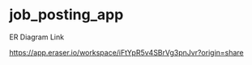 # job_posting_app

ER Diagram Link

https://app.eraser.io/workspace/iFtYpR5v4SBrVg3pnJvr?origin=share
